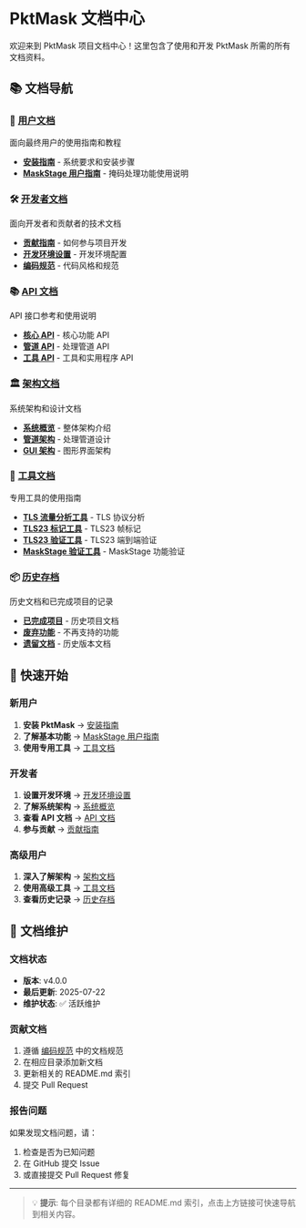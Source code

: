 # PktMask 文档中心

欢迎来到 PktMask 项目文档中心！这里包含了使用和开发 PktMask 所需的所有文档资料。

## 📚 文档导航

### 👥 [用户文档](user/)
面向最终用户的使用指南和教程
- **[安装指南](user/installation-guide.md)** - 系统要求和安装步骤
- **[MaskStage 用户指南](user/maskstage-guide.md)** - 掩码处理功能使用说明

### 🛠️ [开发者文档](dev/)
面向开发者和贡献者的技术文档
- **[贡献指南](dev/contributing.md)** - 如何参与项目开发
- **[开发环境设置](dev/development-setup.md)** - 开发环境配置
- **[编码规范](dev/coding-standards.md)** - 代码风格和规范

### 📚 [API 文档](api/)
API 接口参考和使用说明
- **[核心 API](api/core-api.md)** - 核心功能 API
- **[管道 API](api/pipeline-api.md)** - 处理管道 API
- **[工具 API](api/tools-api.md)** - 工具和实用程序 API

### 🏛️ [架构文档](architecture/)
系统架构和设计文档
- **[系统概览](architecture/system-overview.md)** - 整体架构介绍
- **[管道架构](architecture/pipeline-architecture.md)** - 处理管道设计
- **[GUI 架构](architecture/gui-architecture.md)** - 图形界面架构

### 🔧 [工具文档](tools/)
专用工具的使用指南
- **[TLS 流量分析工具](tools/tls-flow-analyzer.md)** - TLS 协议分析
- **[TLS23 标记工具](tools/tls23-marker.md)** - TLS23 帧标记
- **[TLS23 验证工具](tools/tls23-validator.md)** - TLS23 端到端验证
- **[MaskStage 验证工具](tools/maskstage-validator.md)** - MaskStage 功能验证

### 📦 [历史存档](archive/)
历史文档和已完成项目的记录
- **[已完成项目](archive/completed-projects/)** - 历史项目文档
- **[废弃功能](archive/deprecated-features/)** - 不再支持的功能
- **[遗留文档](archive/legacy-docs/)** - 历史版本文档

## 🚀 快速开始

### 新用户
1. **安装 PktMask** → [安装指南](user/installation-guide.md)
2. **了解基本功能** → [MaskStage 用户指南](user/maskstage-guide.md)
3. **使用专用工具** → [工具文档](tools/)

### 开发者
1. **设置开发环境** → [开发环境设置](dev/development-setup.md)
2. **了解系统架构** → [系统概览](architecture/system-overview.md)
3. **查看 API 文档** → [API 文档](api/)
4. **参与贡献** → [贡献指南](dev/contributing.md)

### 高级用户
1. **深入了解架构** → [架构文档](architecture/)
2. **使用高级工具** → [工具文档](tools/)
3. **查看历史记录** → [历史存档](archive/)

## 📝 文档维护

### 文档状态
- **版本**: v4.0.0
- **最后更新**: 2025-07-22
- **维护状态**: ✅ 活跃维护

### 贡献文档
1. 遵循 [编码规范](dev/coding-standards.md) 中的文档规范
2. 在相应目录添加新文档
3. 更新相关的 README.md 索引
4. 提交 Pull Request

### 报告问题
如果发现文档问题，请：
1. 检查是否为已知问题
2. 在 GitHub 提交 Issue
3. 或直接提交 Pull Request 修复

---

> 💡 **提示**: 每个目录都有详细的 README.md 索引，点击上方链接可快速导航到相关内容。
